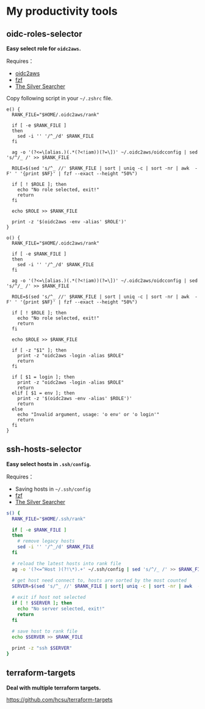 # My productivity tools

## oidc-roles-selector

**Easy select role for `oidc2aws`.**

Requires：
* [oidc2aws](https://github.com/theplant/oidc2aws)
* [fzf](https://github.com/junegunn/fzf)
* [The Silver Searcher](https://github.com/ggreer/the_silver_searcher)

Copy following script in your `~/.zshrc` file.

```shell
e() {
  RANK_FILE="$HOME/.oidc2aws/rank"

  if [ -e $RANK_FILE ]
  then
    sed -i '' '/^_/d' $RANK_FILE
  fi
  
  ag -o '(?<=\[alias.)(.*(?<!iam))(?=\])' ~/.oidc2aws/oidcconfig | sed 's/^/_ /' >> $RANK_FILE

  ROLE=$(sed 's/^_ //' $RANK_FILE | sort | uniq -c | sort -nr | awk  -F' ' '{print $NF}' | fzf --exact --height "50%")

  if [ ! $ROLE ]; then
    echo "No role selected, exit!"
    return
  fi

  echo $ROLE >> $RANK_FILE
  
  print -z '$(oidc2aws -env -alias' $ROLE')'
}

o() {
  RANK_FILE="$HOME/.oidc2aws/rank"
  
  if [ -e $RANK_FILE ]
  then
    sed -i '' '/^_/d' $RANK_FILE
  fi

  ag -o '(?<=\[alias.)(.*(?<!iam))(?=\])' ~/.oidc2aws/oidcconfig | sed 's/^/_ /' >> $RANK_FILE
  
  ROLE=$(sed 's/^_ //' $RANK_FILE | sort | uniq -c | sort -nr | awk  -F' ' '{print $NF}' | fzf --exact --height "50%")

  if [ ! $ROLE ]; then
    echo "No role selected, exit!"
    return
  fi

  echo $ROLE >> $RANK_FILE
  
  if [ -z "$1" ]; then
    print -z "oidc2aws -login -alias $ROLE"
    return
  fi

  if [ $1 = login ]; then
    print -z "oidc2aws -login -alias $ROLE"
    return
  elif [ $1 = env ]; then
    print -z '$(oidc2aws -env -alias' $ROLE')'
    return
  else 
    echo "Invalid argument, usage: 'o env' or 'o login'"
    return
  fi
}
```

## ssh-hosts-selector

**Easy select hosts in `.ssh/config`.**

Requires：
* Saving hosts in `~/.ssh/config`
* [fzf](https://github.com/junegunn/fzf)
* [The Silver Searcher](https://github.com/ggreer/the_silver_searcher)

```bash
s() {
  RANK_FILE="$HOME/.ssh/rank"

  if [ -e $RANK_FILE ]
  then
    # remove legacy hosts
    sed -i '' '/^_/d' $RANK_FILE 
  fi

  # reload the latest hosts into rank file
  ag -o '(?<=^Host )(?!\*).+' ~/.ssh/config | sed 's/^/_ /' >> $RANK_FILE

  # get host need connect to, hosts are sorted by the most counted
  SERVER=$(sed 's/^_ //' $RANK_FILE | sort| uniq -c | sort -nr | awk  -F' ' '{print $NF}' | fzf --exact --height "50%")
  
  # exit if host not selected
  if [ ! $SERVER ]; then
    echo "No server selected, exit!"
    return
  fi

  # save host to rank file
  echo $SERVER >> $RANK_FILE
  
  print -z "ssh $SERVER"
}
```

## terraform-targets

**Deal with multiple terraform targets.**

https://github.com/hcsu/terraform-targets
